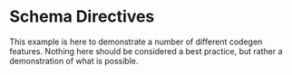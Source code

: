 # Schema Directives

This example is here to demonstrate a number of different codegen features.
Nothing here should be considered a best practice, but rather a demonstration of
what is possible.
